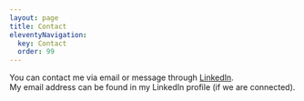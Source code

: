 ```yaml
---
layout: page
title: Contact
eleventyNavigation:
  key: Contact
  order: 99
---
```


You can contact me via email or message through [LinkedIn](https://www.linkedin.com/in/wjboogerd/).  
My email address can be found in my LinkedIn profile (if we are connected).
